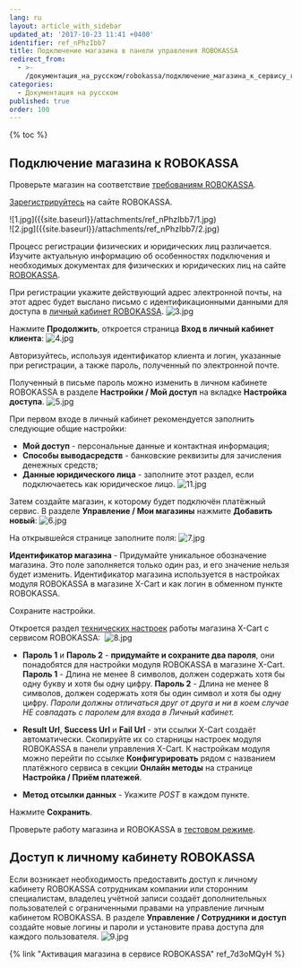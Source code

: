 ```yaml
---
lang: ru
layout: article_with_sidebar
updated_at: '2017-10-23 11:41 +0400'
identifier: ref_nPhzIbb7
title: Подключение магазина в панели управления ROBOKASSA
redirect_from:
  - >-
    /документация_на_русском/robokassa/подключение_магазина_к_сервису_robokassa.html
categories:
  - Документация на русском
published: true
order: 100
---
```

{% toc %}

## Подключение магазина к ROBOKASSA

Проверьте магазин на соответствие [требованиям ROBOKASSA](https://www.robokassa.ru/ru/Requirements.aspx "Подключение магазина к сервису ROBOKASSA"). 


[Зарегистрируйтесь](https://partner.robokassa.ru/Reg/Register?culture=ru) на сайте ROBOKASSA.

<div class="ui stackable two column grid">
  <div class="column" markdown="span">![1.jpg]({{site.baseurl}}/attachments/ref_nPhzIbb7/1.jpg)
</div>
  <div class="column" markdown="span">![2.jpg]({{site.baseurl}}/attachments/ref_nPhzIbb7/2.jpg)
</div>
</div>

Процесс регистрации физических и юридических лиц различается. Изучите актуальную информацию об особенностях подключения и необходимых документах для физических и юридических лиц на сайте [ROBOKASSA](https://www.robokassa.ru/ru/Contract.aspx "Подключение магазина к сервису ROBOKASSA").


При регистрации укажите действующий адрес электронной почты, на этот адрес будет выслано письмо c идентификационными данными для доступа в [личный кабинет ROBOKASSA](https://partner.robokassa.ru/Home/Index "Подключение магазина к сервису ROBOKASSA"). 
![3.jpg]({{site.baseurl}}/attachments/ref_nPhzIbb7/3.jpg)


Нажмите **Продолжить**, откроется страница **Вход в личный кабинет клиента**:
    ![4.jpg]({{site.baseurl}}/attachments/ref_nPhzIbb7/4.jpg)
    
    
Авторизуйтесь, используя идентификатор клиента и логин, указанные при регистрации, а также пароль, полученный по электронной почте.


Полученный в письме пароль можно изменить в личном кабинете ROBOKASSA в разделе **Настройки / Мой доступ** на вкладке **Настройка доступа**.
![5.jpg]({{site.baseurl}}/attachments/ref_nPhzIbb7/5.jpg)


При первом входе в личный кабинет рекомендуется заполнить следующие общие настройки:
   *   **Мой доступ** - персональные данные и контактная информация;
   *   **Способы выводасредств** - банковские реквизиты для зачисления денежных средств;
   *   **Данные юридического лица** - заполните этот раздел, если подключаетесь как юридическое лицо.
    ![11.jpg]({{site.baseurl}}/attachments/ref_nPhzIbb7/11.jpg)
    
    
Затем создайте магазин, к которому будет подключён платёжный сервис. В разделе **Управление / Мои магазины** нажмите **Добавить новый**:
    ![6.jpg]({{site.baseurl}}/attachments/ref_nPhzIbb7/6.jpg)
    
На открывшейся странице заполните поля:
  ![7.jpg]({{site.baseurl}}/attachments/ref_nPhzIbb7/7.jpg)
    
**Идентификатор магазина** - Придумайте уникальное обозначение магазина. Это поле заполняется только один раз, и его значение нельзя будет изменить. Идентификатор магазина используется в настройках модуля ROBOKASSA в магазине X-Cart и как логин в обменном пункте ROBOKASSA. 

Сохраните настройки.


Откроется раздел [технических настроек](https://docs.robokassa.ru/#1160 "Подключение магазина к сервису ROBOKASSA") работы магазина X-Cart с сервисом ROBOKASSA: 
        ![8.jpg]({{site.baseurl}}/attachments/ref_nPhzIbb7/8.jpg)
        
  *   **Пароль 1** и **Пароль 2** - **придумайте и сохраните два пароля**, они понадобятся для настройки модуля ROBOKASSA в магазине X-Cart.
        **Пароль 1** - Длина не менее 8 символов, должен содержать хотя бы одну букву и хотя бы одну цифру.
        **Пароль 2** - Длина не менее 8 символов, должен содержать хотя бы один символ и хотя бы одну цифру. 
            _Пароли должны отличаться друг от друга и ни в коем случае НЕ совпадать с паролем для входа в Личный кабинет._
            
            
  *   **Result Url**, **Success Url** и **Fail Url** - эти ссылки X-Cart создаёт автоматически. Скопируйте их со старницы настроек модуля ROBOKASSA в панели управления X-Cart. К настройкам модуля можно перейти по ссылке **Конфигурировать** рядом с названием платёжного сервиса в секции **Онлайн методы** на странице **Настройка / Приём платежей**.
  *   **Метод отсылки данных** - Укажите _POST_ в каждом пункте.
  
  
Нажмите **Сохранить**.


Проверьте работу магазина и ROBOKASSA в [тестовом режиме](https://docs.robokassa.ru/#2387 "Подключение магазина к сервису ROBOKASSA").

## Доступ к личному кабинету ROBOKASSA

Если возникает необходимость предоставить доступ к личному кабинету ROBOKASSA сотрудникам компании или сторонним специалистам, владелец учётной записи создаёт дополнительных пользователей с ограниченными правами на управление личным кабинетом ROBOKASSA. В разделе **Управление / Сотрудники и доступ** создайте новые логины и пароли и установите права доступа для каждого пользователя.
![9.jpg]({{site.baseurl}}/attachments/ref_nPhzIbb7/9.jpg)


{% link "Активация магазина в сервисе ROBOKASSA" ref_7d3oMQyH %}